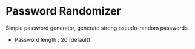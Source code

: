 # Password Randomizer

Simple password generator, generate strong pseudo-random passwords.

- Password length : 20 (default)
